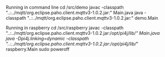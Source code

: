 Running in command line
cd /src/demo 
javac -classpath "..:../mqtt/org.eclipse.paho.client.mqttv3-1.0.2.jar:" Main.java
java -classpath "..:../mqtt/org.eclipse.paho.client.mqttv3-1.0.2.jar:" demo.Main

Running in raspberry
cd /src/raspberry 
javac -classpath "..:../mqtt/org.eclipse.paho.client.mqttv3-1.0.2.jar:/opt/pi4j/lib/*" Main.java
java -Dpi4j.linking=dynamic -classpath "..:../mqtt/org.eclipse.paho.client.mqttv3-1.0.2.jar:/opt/pi4j/lib/*" raspberry.Main
sudo poweroff
